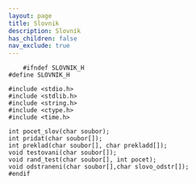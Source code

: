 ```yaml
---
layout: page
title: Slovnik
description: Slovník
has_children: false
nav_exclude: true
---
```


		#ifndef SLOVNIK_H
	#define SLOVNIK_H

	#include <stdio.h>
	#include <stdlib.h>
	#include <string.h>
	#include <ctype.h>
	#include <time.h>

	int pocet_slov(char soubor);
	int pridat(char soubor[]);
	int preklad(char soubor[], char prekladd[]);
	void testovani(char soubor[]);
	void rand_test(char soubor[], int pocet);
	void odstraneni(char soubor[],char slovo_odstr[]);
	#endif